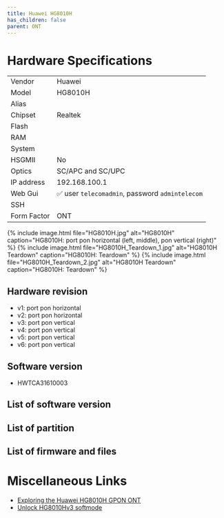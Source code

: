 ```yaml
---
title: Huawei HG8010H 
has_children: false
parent: ONT
---
```


# Hardware Specifications

|             |                                                 |
| ----------- | ----------------------------------------------- |
| Vendor      | Huawei                                          |
| Model       | HG8010H                                         |
| Alias       |                                                 |
| Chipset     | Realtek                                         |
| Flash       |                                                 |
| RAM         |                                                 |
| System      |                                                 |
| HSGMII      | No                                              |
| Optics      | SC/APC and SC/UPC                               |
| IP address  | 192.168.100.1                                   |
| Web Gui     | ✅ user `telecomadmin`, password `admintelecom` |
| SSH         |                                                 |
| Form Factor | ONT                                             |

{% include image.html file="HG8010H.jpg"  alt="HG8010H" caption="HG8010H: port pon horizontal (left, middle), pon vertical (right)" %}
{% include image.html file="HG8010H_Teardown_1.jpg"  alt="HG8010H Teardown" caption="HG8010H: Teardown" %}
{% include image.html file="HG8010H_Teardown_2.jpg"  alt="HG8010H Teardown" caption="HG8010H: Teardown" %}

## Hardware revision
- v1: port pon horizontal
- v2: port pon horizontal
- v3: port pon vertical
- v4: port pon vertical
- v5: port pon vertical
- v6: port pon vertical

## Software version

- HWTCA31610003

## List of software version
## List of partition
## List of firmware and files
# Miscellaneous Links

- [Exploring the Huawei HG8010H GPON ONT](https://www.linux.it/~md/text/gpon-sha2017.pdf)
- [Unlock HG8010Hv3 softmode](https://lafibre.info/orange-installation/unlock-hg8010gv3-softmode/)

